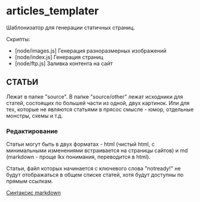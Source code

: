 # articles_templater

Шаблонизатор для генерации статичных страниц.

Скрипты:
- [node/images.js] Генерация разноразмерных изображений
- [node/index.js] Генерация страниц 
- [node/ftp.js] Заливка контента на сайт

## СТАТЬИ

Лежат в папке "source". В папке "source/other" лежат исходники для статей, состоящих по большей части из одной, двух картинок. Или для тех, которые не являются статьями в прясос смысле - юмор, отдельные монстры, схемы и т.д.

### Редактирование  

Статьи могут быть в двух форматах - html (чистый html, с минимальными изменениями встраивается на страницы сайтов) и md (markdown - проще lkx понимания, переводится в html).

Статьи, файл которых начинается с ключевого слова "notready!" не будут отображаться в общем списке статей, хотя будут доступны по прямым ссылкам.

[Синтаксис markdown](https://github.com/adam-p/markdown-here/wiki/Markdown-Cheatsheet)
